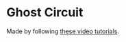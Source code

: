 # Ghost Circuit

Made by following [these video tutorials](https://www.youtube.com/playlist?list=PL3bNyZYHcRSUhUXUt51W6nKvxx2ORvUQB).

